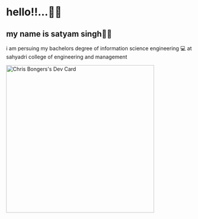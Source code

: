 <h1>hello!!...👋👋</h1>
<h2>my name is satyam singh👦🏻</h2
 <h2>i am persuing my bachelors degree of information science engineering 💻 at sahyadri college of engineering and management 


<a href="https://app.daily.dev/DailyDevTips"><img src="https://api.daily.dev/devcards/b2a0b896ef724e68a2364c727e8e9e6e.png?r=20z" width="400" alt="Chris Bongers's Dev Card"/></a>
